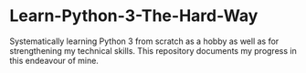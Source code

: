 # Learn-Python-3-The-Hard-Way

Systematically learning Python 3 from scratch as a hobby as well as for strengthening my technical skills. This repository documents my progress in this endeavour of mine.
